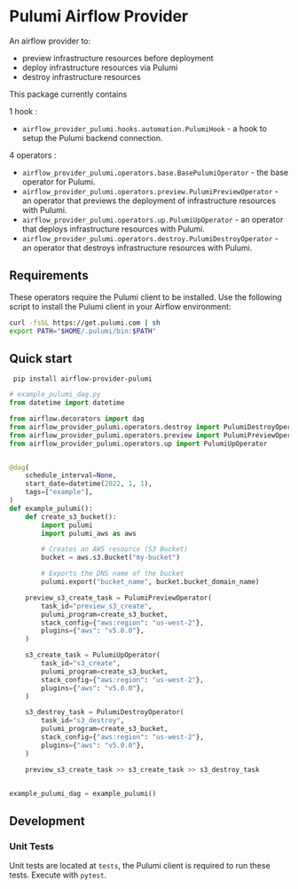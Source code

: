 # Pulumi Airflow Provider


An airflow provider to:
- preview infrastructure resources before deployment
- deploy infrastructure resources via Pulumi
- destroy infrastructure resources

This package currently contains

1 hook :
- `airflow_provider_pulumi.hooks.automation.PulumiHook` - a hook to setup the Pulumi backend connection.

4 operators :
- `airflow_provider_pulumi.operators.base.BasePulumiOperator` - the base operator for Pulumi.
- `airflow_provider_pulumi.operators.preview.PulumiPreviewOperator` - an operator that previews the deployment of infrastructure resources with Pulumi.
- `airflow_provider_pulumi.operators.up.PulumiUpOperator` - an operator that deploys infrastructure resources with Pulumi.
- `airflow_provider_pulumi.operators.destroy.PulumiDestroyOperator` - an operator that destroys infrastructure resources with Pulumi.

## Requirements
These operators require the Pulumi client to be installed. Use the following script to install the Pulumi client in your Airflow environment:

```bash
curl -fsSL https://get.pulumi.com | sh
export PATH="$HOME/.pulumi/bin:$PATH"
```

## Quick start

` pip install airflow-provider-pulumi`

```python
# example_pulumi_dag.py
from datetime import datetime

from airflow.decorators import dag
from airflow_provider_pulumi.operators.destroy import PulumiDestroyOperator
from airflow_provider_pulumi.operators.preview import PulumiPreviewOperator
from airflow_provider_pulumi.operators.up import PulumiUpOperator


@dag(
    schedule_interval=None,
    start_date=datetime(2022, 1, 1),
    tags=["example"],
)
def example_pulumi():
    def create_s3_bucket():
        import pulumi
        import pulumi_aws as aws

        # Creates an AWS resource (S3 Bucket)
        bucket = aws.s3.Bucket("my-bucket")

        # Exports the DNS name of the bucket
        pulumi.export("bucket_name", bucket.bucket_domain_name)

    preview_s3_create_task = PulumiPreviewOperator(
        task_id="preview_s3_create",
        pulumi_program=create_s3_bucket,
        stack_config={"aws:region": "us-west-2"},
        plugins={"aws": "v5.0.0"},
    )

    s3_create_task = PulumiUpOperator(
        task_id="s3_create",
        pulumi_program=create_s3_bucket,
        stack_config={"aws:region": "us-west-2"},
        plugins={"aws": "v5.0.0"},
    )

    s3_destroy_task = PulumiDestroyOperator(
        task_id="s3_destroy",
        pulumi_program=create_s3_bucket,
        stack_config={"aws:region": "us-west-2"},
        plugins={"aws": "v5.0.0"},
    )

    preview_s3_create_task >> s3_create_task >> s3_destroy_task


example_pulumi_dag = example_pulumi()
```

## Development

### Unit Tests

Unit tests are located at `tests`, the Pulumi client is required to run these tests. Execute with `pytest`.
